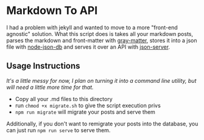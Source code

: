 # Markdown To API 

I had a problem with jekyll and wanted to move to a more "front-end agnostic" solution. What this script does is takes all your markdown posts, parses the markdown and front-matter with [gray-matter](https://github.com/jonschlinkert/gray-matter), stores it into a json file with [node-json-db](https://www.npmjs.com/package/node-json-db) and serves it over an API with [json-server](https://github.com/typicode/json-server). 

## Usage Instructions 
_It's a little messy for now, I plan on turning it into a command line utility, but will need a little more time for that._

- Copy all your .md files to this directory
- run `chmod +x migrate.sh` to give the script execution privs 
- `npm run migrate` will migrate your posts and serve them 

Additionally, if you don't want to remigrate your posts into the database, you can just run `npm run serve` to serve them. 


